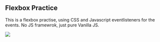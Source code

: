 ## Flexbox Practice
This is a flexbox practise, using CSS and Javascript eventlisteners for the events. No JS framewrok, just pure Vanilla JS.

![](cssFlexBox_practise.gif)